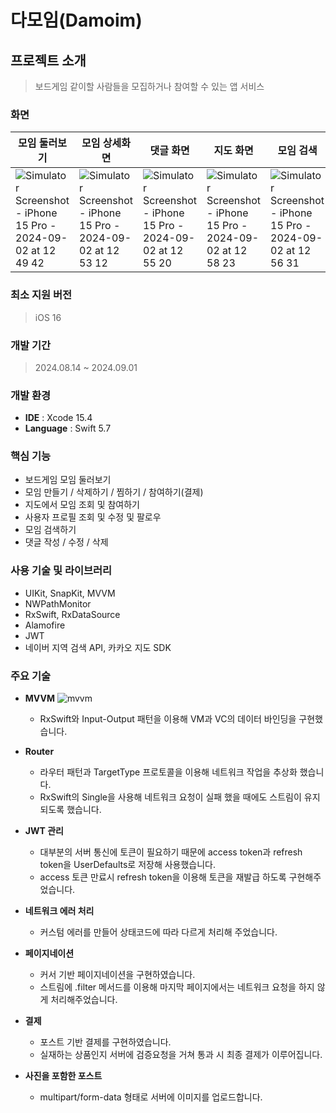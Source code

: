 # 다모임(Damoim)

## 프로젝트 소개
> 보드게임 같이할 사람들을 모집하거나 참여할 수 있는 앱 서비스

### 화면
| 모임 둘러보기 | 모임 상세화면 | 댓글 화면 | 지도 화면 | 모임 검색 | 프로필 화면 |
| --- | --- | --- | --- | --- | --- |
| ![Simulator Screenshot - iPhone 15 Pro - 2024-09-02 at 12 49 42](https://github.com/user-attachments/assets/581c693e-fc90-452a-83a9-39124b3db077) | ![Simulator Screenshot - iPhone 15 Pro - 2024-09-02 at 12 53 12](https://github.com/user-attachments/assets/f9cf5e0f-ec83-4268-ae47-3c84160d1248) | ![Simulator Screenshot - iPhone 15 Pro - 2024-09-02 at 12 55 20](https://github.com/user-attachments/assets/f2004e06-914b-4878-9c8a-1dac74ee0f7d) | ![Simulator Screenshot - iPhone 15 Pro - 2024-09-02 at 12 58 23](https://github.com/user-attachments/assets/09108b98-aad0-4351-9d96-eb77487aed09) | ![Simulator Screenshot - iPhone 15 Pro - 2024-09-02 at 12 56 31](https://github.com/user-attachments/assets/17e9a810-541a-4a8a-b018-e8d6c3e185ca) | ![Simulator Screenshot - iPhone 15 Pro - 2024-09-02 at 12 57 25](https://github.com/user-attachments/assets/99dbcd59-bf15-4802-812b-b34876b985f5) |

### 최소 지원 버전
> iOS 16

### 개발 기간
> 2024.08.14 ~ 2024.09.01

### 개발 환경
- **IDE** : Xcode 15.4
- **Language** : Swift 5.7

### 핵심 기능
- 보드게임 모임 둘러보기
- 모임 만들기 / 삭제하기 / 찜하기 / 참여하기(결제)
- 지도에서 모임 조회 및 참여하기
- 사용자 프로필 조회 및 수정 및 팔로우
- 모임 검색하기
- 댓글 작성 / 수정 / 삭제

### 사용 기술 및 라이브러리
- UIKit, SnapKit, MVVM
- NWPathMonitor
- RxSwift, RxDataSource
- Alamofire
- JWT
- 네이버 지역 검색 API, 카카오 지도 SDK

### 주요 기술
- **MVVM**
![mvvm](https://github.com/user-attachments/assets/a585c0e8-2c06-4a77-83c6-f73606298034)
  - RxSwift와 Input-Output 패턴을 이용해 VM과 VC의 데이터 바인딩을 구현했습니다.

- **Router**
  - 라우터 패턴과 TargetType 프로토콜을 이용해 네트워크 작업을 추상화 했습니다.
  - RxSwift의 Single을 사용해 네트워크 요청이 실패 했을 때에도 스트림이 유지되도록 했습니다.

- **JWT 관리**
  - 대부분의 서버 통신에 토큰이 필요하기 때문에 access token과 refresh token을 UserDefaults로 저장해 사용했습니다.
  - access 토큰 만료시 refresh token을 이용해 토큰을 재발급 하도록 구현해주었습니다.

- **네트워크 에러 처리**
  - 커스텀 에러를 만들어 상태코드에 따라 다르게 처리해 주었습니다.

- **페이지네이션**
  - 커서 기반 페이지네이션을 구현하였습니다.
  - 스트림에 .filter 메서드를 이용해 마지막 페이지에서는 네트워크 요청을 하지 않게 처리해주었습니다.

- **결제**
  - 포스트 기반 결제를 구현하였습니다.
  - 실재하는 상품인지 서버에 검증요청을 거쳐 통과 시 최종 결제가 이루어집니다.

- **사진을 포함한 포스트**
  - multipart/form-data 형태로 서버에 이미지를 업로드합니다.

